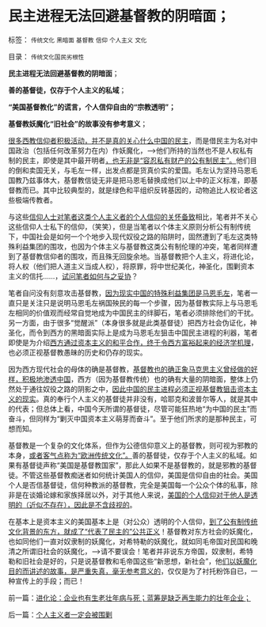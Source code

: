 # 民主进程无法回避基督教的阴暗面；

标签： `传统文化` `黑暗面` `基督教` `信仰` `个人主义` `文化` 

目录： `传统文化国民劣根性`

**民主进程无法回避基督教的阴暗面**；

**善的基督徒，仅存于个人主义的私域**；

**“美国基督教化”的谎言，个人信仰自由的“宗教透明”；**

**基督教妖魔化“旧社会”的故事没有参考意义**；

[很多西教信仰者积极活动，并不是真的关心什么中国的民主](../../../2009/6/14/西教信仰人士不应以传教为目的参与中国政治生活.md)，而是借民主为名对中国政治（包括任何改革努力在内）作妖魔化，——>他们所持的当然也不是人权私有制的民主，即使是其中最开明者[，也无非是“容忍私有财产的公有制民主”。](../../../2011/10/7/没有私有制就无所谓民主！基督教通往奴役之路的命运！.md)他们目的倒和卖国无关，与毛左一样，出发点都是货真价实的爱国。毛左认为坚持马恩毛国教乃兹事体大，基督教信徒无非是把马恩毛替换成他们以上中的正义标准，即基督教而已。其中比较典型的，就是绿色和平组织反转基因的，动物追比人权论者这些极端传教者。

与这些[信仰人士对笔者这类个人主义者的个人信仰的关怀备致](../../../2009/10/28/人权和宗教信仰自由和播道和启蒙.md)相比，笔者并不关心这些信仰人士私下的信仰，（笑笑），但是当笔者以个体主义原则分析公有制传统下，中国社会是如何一个个地步入现代奴役之路的陷阱时，固然遭到了毛左这类特殊利益集团的围攻，也因为个体主义与基督教这类公有制伦理的冲突，笔者同样遭到了基督教信仰者的围攻，而且殊无回旋余地。当基督教把个人主义，将进化论，将人权（他们把人道主义当成人权），将原罪，将中世纪美化，神圣化，围剿资本主义的信托……，[试问笔者如何与之妥协](../../../2009/6/19/科学认知是唯心信仰和唯物主义共存条件.md)？

笔者自问没有刻意攻击基督教，[因为现实中国的特殊利益集团是马恩毛左](../../../2012/5/8/国企改革的雷区，不是容易闯过去的.md)，笔者一直只是关注只是说明马恩毛左祸国殃民的每一个步骤，因为基督教实际上与马恩毛左相同的价值观而经常自觉地成为中国民主的绊脚石，笔者必须排除他们的干扰。另一方面，由于很多“觉醒派”（本身很多就是此类基督徒）把西方社会伪证化，神圣化，而令到西方的黑暗面实际上是成为马恩毛左狙击中国民主进程的利器，笔者即使是为介绍[西方通过资本主义的和平合作，终于令西方富裕起来的经济学机理](../../../2012/11/18/信托财富只能藏富于民；&nbsp;生产过剩永远仅属于君.md)，也必须正视基督教愚昧的历史和仍存的现实。

因为西方现代社会的母体的确是基督教，[基督教也的确正象马克思主义曾经做的好样，积极地渗透中国](../../../2012/11/16/会计学只能测算股东权益；&nbsp;不能测算股价.md)，西方（因为基督教传统）也的确有大量的阴暗面，整体上仍然处于通往奴役之路的阴影之中，[因此中国的民主进程必须正视基督教狙击资本主义的现实](../../../2012/11/14/世界革命史的吊诡，基督教对资本主义的妖魔化！.md)。真的奉行个人主义的基督徒并非没有，哈耶克和波普尔等人，就是其中的代表；但总体上看，中国今天所谓的基督徒，尽管可能狂热地“为中国的民主”而奋斗，但同样为“剿灭中国资本主义萌芽而奋斗”。至于他们所求的是那种民主，可想而知。

基督教是一个复杂的文化体系，但作为公德信仰意义上的基督教，则可视为邪教的本身，[或者客气点称为“欧洲传统文化”。](../../../2012/9/15/不埋葬凯恩斯主义就埋葬资本主义.md)善的基督徒，仅存于个人主义的私域。如果有基督徒声称“美国是基督教国家”，那此人如果不是基督教的，就是邪教的基督徒。不管这些基督教痴迷者如何统计美国人的信仰，美国是信仰自由的社会。美国个人是否信基督徒，信何种教派的基督教，完全是美国每一个公众个体的私事，除非是在谈婚论嫁和家族择居以外，对于其他人来说，[美国的个人信仰对于他人是透明的（近似不存在），因此是不含歧视的](../../../2010/11/25/什么是实体？无神论是人类沟通合作的前提.md)。

在基本上是资本主义的美国基本上是（对公众）透明的个人信仰，[到了公有制传统文化背景的东方，就成了“代表了民主的”公共正义](../../../2010/10/21/意识形态的“假设场景”和邪教.md)！基督教对东方社会的妖魔化，也如同他们一直对奴隶制的妖魔化，对希特勒的妖魔化，就如同毛帝国对民国和晚清之所谓旧社会的妖魔化，——>请不要误会！笔者并非说东方帝国，奴隶制，希特勒和旧社会是好的，只是说基督教和毛帝国这些“新思想，新社会”，他[们以妖魔化目的而讲述的故事，是严重失真，毫无参考意义的](../../../2011/7/25/妖魔化奴隶制和奴隶主的优越感.md)，仅仅是为了衬托粉饰自已，一种宣传上的手段；而已！



前一篇：[进化论：企业也有生老壮年病与死；蓝筹是缺乏再生能力的壮年企业；](../../../2012/11/19/进化论：企业也有生老壮年病与死；蓝筹是缺乏再生能力的壮年企业；.md)

后一篇：[个人主义者一定会被围剿](../../../2012/11/19/个人主义者一定会被围剿.md)
